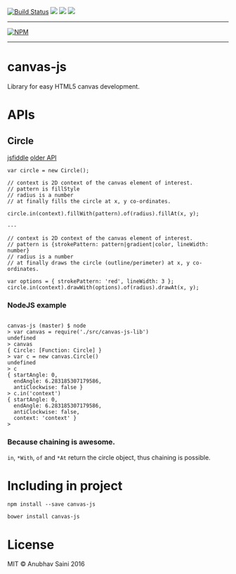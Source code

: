 [![Build Status](https://travis-ci.org/IAmAnubhavSaini/canvas-js.svg?branch=master)](https://travis-ci.org/IAmAnubhavSaini/canvas-js) <img src="https://badge.fury.io/js/canvas-js.svg" /> <img src="https://david-dm.org/iamanubhavsaini/canvas-js.svg" /> <img src="https://david-dm.org/iamanubhavsaini/canvas-js/dev-status.svg" />

-----

[![NPM](https://nodei.co/npm/canvas-js.png?downloads=true&downloadRank=true&stars=true)](https://nodei.co/npm/canvas-js/)

-----

# canvas-js

Library for easy HTML5 canvas development.

# APIs

## Circle

[jsfiddle](https://jsfiddle.net/jshacker/Lu3up6j0/) [older API](https://jsfiddle.net/jshacker/m218j45r/)

```
var circle = new Circle();

// context is 2D context of the canvas element of interest.
// pattern is fillStyle
// radius is a number
// at finally fills the circle at x, y co-ordinates.

circle.in(context).fillWith(pattern).of(radius).fillAt(x, y);

---

// context is 2D context of the canvas element of interest.
// pattern is {strokePattern: pattern|gradient|color, lineWidth: number}
// radius is a number
// at finally draws the circle (outline/perimeter) at x, y co-ordinates.

var options = { strokePattern: 'red', lineWidth: 3 };
circle.in(context).drawWith(options).of(radius).drawAt(x, y);

```

### NodeJS example

```

canvas-js (master) $ node
> var canvas = require('./src/canvas-js-lib')
undefined
> canvas
{ Circle: [Function: Circle] }
> var c = new canvas.Circle()
undefined
> c
{ startAngle: 0,
  endAngle: 6.283185307179586,
  antiClockwise: false }
> c.in('context')
{ startAngle: 0,
  endAngle: 6.283185307179586,
  antiClockwise: false,
  context: 'context' }
>

```

### Because chaining is awesome.

`in`, `*With`, `of` and `*At` return the circle object, thus chaining is possible.

# Including in project

```
npm install --save canvas-js

bower install canvas-js

```

# License

MIT &copy; Anubhav Saini 2016
